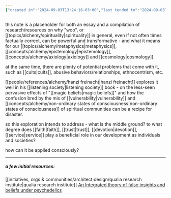 ```yaml
---
{"created in":"2024-09-03T13:24:16-03:00","last tended to":"2024-09-03T13:49:33-03:00","tags":["alchemy","essay","placeholder","🌱"],"dg-publish":true,"notestage":["🌱"],"permalink":"/writings/minimum-viable-woo/","dgPassFrontmatter":true,"created":"2024-09-03T13:24:16.832-03:00","updated":"2024-09-24T16:05:01.149-03:00"}
---
```


this note is a placeholder for both an essay and a compilation of research/resources on why "woo", or [[topics/alchemy/spirituality\|spirituality]] in general, even if not often times factually correct, can be powerful and transformative - and what it means for our [[topics/alchemy/metaphysics\|metaphysics]], [[concepts/alchemy/epistemology\|epistemology]], [[concepts/alchemy/axiology\|axiology]] and [[cosmology\|cosmology]].

at the same time, there are plenty of potential problems that come with it, such as [[cults\|cults]], abusive behaviors/relationships, ethnocentrism, etc.

[[people/references/alchemy/hanzi freinacht\|hanzi freinacht]] explores it well in his [[listening society\|listening society]] book - on the less-seen pervasive effects of "[[magic beliefs\|magic beliefs]]" and how the confusion bred by the mix of [[vulnerability\|vulnerability]] and [[concepts/alchemy/non-ordinary states of consciousness\|non-ordinary states of consciousness]] of spiritual communities can be a recipe for disaster.

so this exploration intends to address - what is the middle ground? to what degree does [[faith\|faith]], [[trust\|trust]], [[devotion\|devotion]], [[service\|service]] play a beneficial role in our development as individuals and societies?

how can it be applied consciously?

---

##### a few initial resources:

[[initiatives, orgs & communities/architect;design/qualia research institute\|qualia research institute]]
[An Integrated theory of false insights and beliefs under psychedelics](https://www.nature.com/articles/s44271-024-00120-6)
